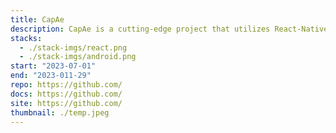 ```yaml
---
title: CapAe
description: CapAe is a cutting-edge project that utilizes React-Native and Django to record and visualize the real-time movement of aerospace objects in 3D space, providing accurate and efficient tracking and analysis capabilities.
stacks:
  - ./stack-imgs/react.png
  - ./stack-imgs/android.png
start: "2023-07-01"
end: "2023-011-29"
repo: https://github.com/
docs: https://github.com/
site: https://github.com/
thumbnail: ./temp.jpeg
---
```

